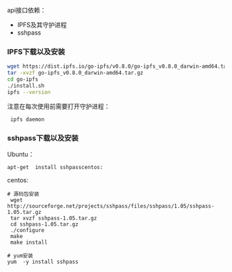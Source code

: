 api接口依赖：

- IPFS及其守护进程
- sshpass



### IPFS下载以及安装

```sh
wget https://dist.ipfs.io/go-ipfs/v0.8.0/go-ipfs_v0.8.0_darwin-amd64.tar.gz
tar -xvzf go-ipfs_v0.8.0_darwin-amd64.tar.gz
cd go-ipfs
./install.sh
ipfs --version
```

注意在每次使用前需要打开守护进程：

     ipfs daemon



### sshpass下载以及安装

Ubuntu：

```
apt-get  install sshpasscentos:
```

centos:

```
# 源码包安装
 wget http://sourceforge.net/projects/sshpass/files/sshpass/1.05/sshpass-1.05.tar.gz 
 tar xvzf sshpass-1.05.tar.gz 
 cd sshpass-1.05.tar.gz 
 ./configure 
 make 
 make install 
 
# yum安装
yum  -y install sshpass
```



